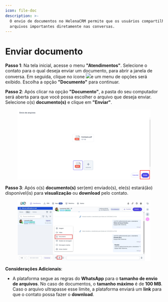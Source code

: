 ```yaml
---
icon: file-doc
description: >-
  O envio de documentos no HelenaCRM permite que os usuários compartilhem
  arquivos importantes diretamente nas conversas.
---
```


# Enviar documento

**Passo 1**: Na tela inicial, acesse o menu **"Atendimentos"**. Selecione o contato para o qual deseja enviar um documento, para abrir a janela de conversa. Em seguida, clique no ícone ![](https://docs.helena.app/~gitbook/image?url=https%3A%2F%2F3176979156-files.gitbook.io%2F%7E%2Ffiles%2Fv0%2Fb%2Fgitbook-x-prod.appspot.com%2Fo%2Fspaces%252F3HTAyLM7hzj1t6Nt4ii2%252Fuploads%252FgZ4FPSrmQ00OIahLUsaD%252Fimage.png%3Falt%3Dmedia%26token%3D02b1b227-9818-4ae0-9e2e-e58dc5d132d7\&width=300\&dpr=4\&quality=100\&sign=b5e9fbf3\&sv=2)e um menu de opções será exibido. Escolha a opção **"Documento"** para continuar.



**Passo 2**: Após clicar na opção **"Documento"**, a pasta do seu computador será aberta para que você possa escolher o arquivo que deseja enviar. Selecione o(s) **documento(s)** e clique em **"Enviar"**.

<figure><img src="../../../.gitbook/assets/image (18) (1) (1) (1).png" alt=""><figcaption></figcaption></figure>

**Passo 3**: Após o(s) **documento(s)** ser(em) enviado(s), ele(s) estará(ão) disponível(is) para **visualização** ou **download** pelo contato.

<figure><img src="../../../.gitbook/assets/Passo 1 (2).jpg" alt=""><figcaption></figcaption></figure>

**Considerações Adicionais**:

* A plataforma segue as regras do **WhatsApp** para o **tamanho de envio de arquivos**. No caso de documentos, o **tamanho máximo** é de **100 MB**. Caso o arquivo ultrapasse esse limite, a plataforma enviará um **link** para que o contato possa fazer o **download**.
